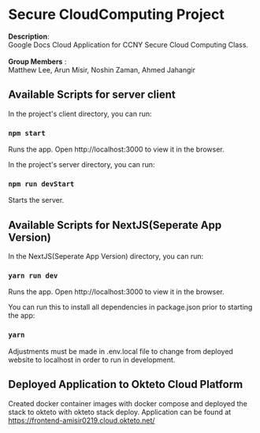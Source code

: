 # Secure CloudComputing Project
<b>Description</b>: <br> Google Docs Cloud Application for CCNY Secure Cloud Computing Class.<br />
<br>
<b>Group Members</b> : <br> Matthew Lee, Arun Misir, Noshin Zaman, Ahmed Jahangir

## Available Scripts for server client
In the project's client directory, you can run:

### `npm start`
Runs the app.
Open http://localhost:3000 to view it in the browser.

In the project's server directory, you can run:

### `npm run devStart`
Starts the server.


## Available Scripts for NextJS(Seperate App Version)
In the NextJS(Seperate App Version) directory, you can run:

### `yarn run dev`
Runs the app.
Open http://localhost:3000 to view it in the browser.

You can run this to install all dependencies in package.json prior to starting the app:
### `yarn`

Adjustments must be made in .env.local file to change from deployed website to localhost in order to run in development.


## Deployed Application to Okteto Cloud Platform
Created docker container images with docker compose and deployed the stack to okteto with okteto stack deploy.
Application can be found at https://frontend-amisir0219.cloud.okteto.net/
